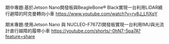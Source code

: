 期中專題:基於Jetson Nano開發板與BeagleBone® Black實現一台利用LiDAR繞行避障的阿克曼轉向小車
https://www.youtube.com/watch?v=ry8J_LfjXqY

期末專題:使用Jetson Nano 與 NUCLEO-F767ZI開發板實現一台利用IMU與光流計直行越障的履帶小車
https://youtube.com/shorts/-0hN7-5pa7A?feature=share
